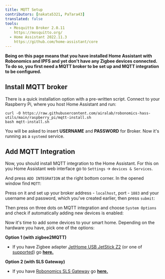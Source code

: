 ```yaml
---
title: MQTT Setup
contributors: [nakata5321, PaTara43]
translated: false
tools:
  - Mosquitto Broker 2.0.11
    https://mosquitto.org/
  - Home Assistant 2022.11.3
    https://github.com/home-assistant/core
---
```


**Being on this page means that you have installed Home Assistant with Robonomics and IPFS and yet don't have any
Zigbee devices connected. To do so, you first need a MQTT broker to be set up and MQTT integration to be configured.**


## Install MQTT broker

There is a quick installation option with a pre-written script. Connect to your Raspberry Pi, where you host Home Assistant and run:

```shell
curl -O https://raw.githubusercontent.com/airalab/robonomics-hass-utils/main/raspberry_pi/mqtt-install.sh
bash mqtt-install.sh
```

You will be asked to insert **USERNAME** and **PASSWORD** for Broker. Now it's running as a `systemd` service.

## Add MQTT Integration

Now, you should install MQTT integration to the Home Assistant. For this on you Home Assistant web interface go to 
`Settings` -> `devices & Services`.

<robo-wiki-picture src="home-assistant/settings.jpg" alt="settings screen" />

And press `ADD INTEGRATION` at the right bottom corner. In the opened window find `MQTT`:

<robo-wiki-picture src="home-assistant/mqtt.jpg" />

Press on it and set up your broker address - `localhost`, port - `1883` 
and your username and password, which you've created earlier, then press `submit`:

<robo-wiki-picture src="home-assistant/mqtt-setup.jpg" />

Then press on three dots on MQTT integration and choose `System Options` and check if automatically adding new devices is enabled:

<robo-wiki-picture src="home-assistant/add-dev.jpg" />


Now it's time to add some devices to your smart home. Depending on the hardware you have, pick one of the options:

**Option 1 (with zigbee2MQTT)**
* If you have Zigbee adapter [JetHome USB JetStick Z2](https://jethome.ru/z2/)
(or one of [supported](https://www.zigbee2mqtt.io/information/supported_adapters.html)) go [**here.**](/docs/zigbee-to-mqtt/)

**Option 2 (with SLS Gateway)**
* If you have [Robonomics SLS Gateway](https://easyeda.com/ludovich88/robonomics_sls_gateway_v01) go [**here.**](/docs/sls-gateway/)

